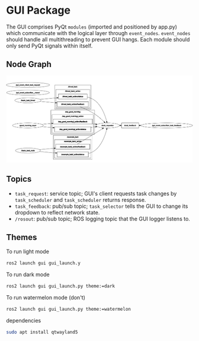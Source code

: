 # GUI Package

The GUI comprises PyQt `modules` (imported and positioned by app.py) which
communicate with the logical layer through `event_nodes`. `event_nodes` should
handle all multithreading to prevent GUI hangs. Each module should only send
PyQt signals within itself.

## Node Graph

![GUI Node Graph](doc/images/GUINetwork.png)

## Topics

- `task_request`: service topic; GUI's client requests task changes by
`task_scheduler` and `task_scheduler` returns response.
- `task_feedback`: pub/sub topic; `task_selector` tells the GUI to change its
dropdown to reflect network state.
- `/rosout`: pub/sub topic; ROS logging topic that the GUI logger listens to.

## Themes

To run light mode

```bash
ros2 launch gui gui_launch.y
```

To run dark mode

```bash
ros2 launch gui gui_launch.py theme:=dark
```

To run watermelon mode (don't)

```bash
ros2 launch gui gui_launch.py theme:=watermelon
```

dependencies

```bash
sudo apt install qtwayland5
```
